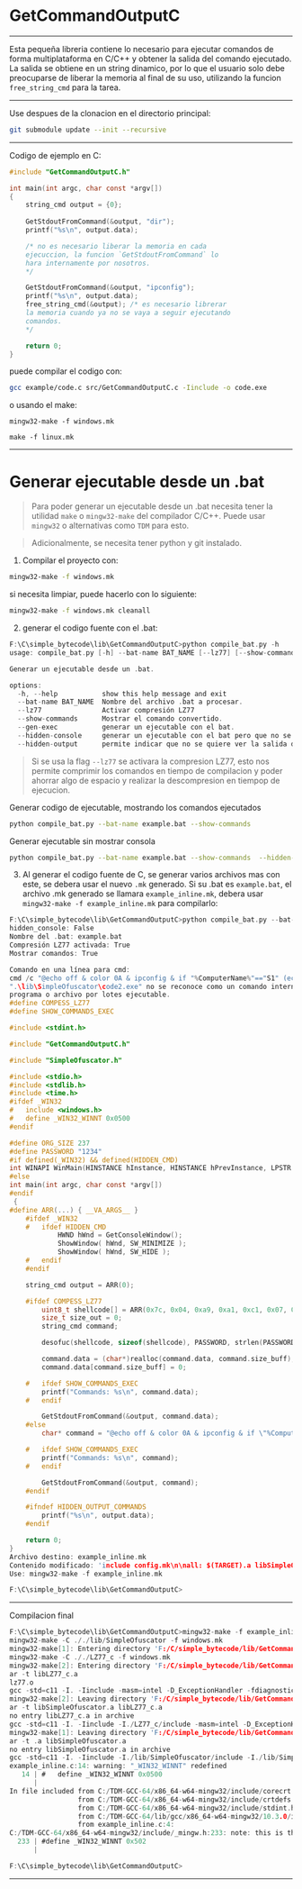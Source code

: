 # GetCommandOutputC

----

Esta pequeña libreria contiene lo necesario para ejecutar comandos de forma multiplataforma en C/C++ y obtener la salida del comando ejecutado. 
La salida se obtiene en un string dinamico, por lo que el usuario solo debe preocuparse de liberar la memoria al final de su uso, utilizando la funcion `free_string_cmd` para la tarea.

----

Use despues de la clonacion en el directorio principal:
```bash
git submodule update --init --recursive
```

----

Codigo de ejemplo en C:

```c
#include "GetCommandOutputC.h"

int main(int argc, char const *argv[])
{   
    string_cmd output = {0};
    
    GetStdoutFromCommand(&output, "dir");
    printf("%s\n", output.data);

    /* no es necesario liberar la memoria en cada 
    ejecuccion, la funcion `GetStdoutFromCommand` lo 
    hara internamente por nosotros.
    */

    GetStdoutFromCommand(&output, "ipconfig");
    printf("%s\n", output.data);
    free_string_cmd(&output); /* es necesario librerar 
    la memoria cuando ya no se vaya a seguir ejecutando 
    comandos.
    */

    return 0;
}
```

puede compilar el codigo con:
```bash
gcc example/code.c src/GetCommandOutputC.c -Iinclude -o code.exe
```

o usando el make:
```
mingw32-make -f windows.mk
```
```
make -f linux.mk
```
----

# Generar ejecutable desde un .bat

> Para poder generar un ejecutable desde un .bat necesita tener la utilidad ``make`` o `mingw32-make` del compilador C/C++. Puede usar ``mingw32`` o alternativas como ``TDM`` para esto.

> Adicionalmente, se necesita tener python y git instalado.


1. Compilar el proyecto con:
```bash
mingw32-make -f windows.mk
```

si necesita limpiar, puede hacerlo con lo siguiente:
```bash
mingw32-make -f windows.mk cleanall
```

2. generar el codigo fuente con el .bat:

```c
F:\C\simple_bytecode\lib\GetCommandOutputC>python compile_bat.py -h
usage: compile_bat.py [-h] --bat-name BAT_NAME [--lz77] [--show-commands] [--gen-exec] [--hidden-console] [--hidden-output]

Generar un ejecutable desde un .bat.

options:
  -h, --help           show this help message and exit
  --bat-name BAT_NAME  Nombre del archivo .bat a procesar.
  --lz77               Activar compresión LZ77
  --show-commands      Mostrar el comando convertido.
  --gen-exec           generar un ejecutable con el bat.
  --hidden-console     generar un ejecutable con el bat pero que no se muestre la consola.
  --hidden-output      permite indicar que no se quiere ver la salida de la ejecuccion
```
> Si se usa la flag `--lz77` se activara la compresion LZ77, esto nos permite comprimir los comandos en tiempo de compilacion y poder ahorrar algo de espacio y realizar la descompresion en tiempop de ejecucion.

Generar codigo de ejecutable, mostrando los comandos ejecutados
```bash
python compile_bat.py --bat-name example.bat --show-commands
```

Generar ejecutable sin mostrar consola
```bash
python compile_bat.py --bat-name example.bat --show-commands  --hidden-console
```

3. Al generar el codigo fuente de C, se generar varios archivos mas con este, se debera usar el nuevo `.mk` generado. Si su .bat es `example.bat`, el archivo .mk generado se llamara `example_inline.mk`, debera usar `mingw32-make -f example_inline.mk` para compilarlo:
```c
F:\C\simple_bytecode\lib\GetCommandOutputC>python compile_bat.py --bat-name example.bat --show-commands  --lz77
hidden_console: False
Nombre del .bat: example.bat
Compresión LZ77 activada: True
Mostrar comandos: True

Comando en una línea para cmd:
cmd /c "@echo off & color 0A & ipconfig & if "%ComputerName%"=="S1" (echo SharedPath=//blah/blah) else (echo SharedPath=//some/path) & for %f in (*.txt) do (echo Archivo: %f) & (echo Inicio bloque extra & dir /b & echo Fin bloque extra)"
".\lib\SimpleOfuscator\code2.exe" no se reconoce como un comando interno o externo,
programa o archivo por lotes ejecutable.
#define COMPESS_LZ77
#define SHOW_COMMANDS_EXEC

#include <stdint.h>

#include "GetCommandOutputC.h"

#include "SimpleOfuscator.h"

#include <stdio.h>
#include <stdlib.h>
#include <time.h>
#ifdef _WIN32
#   include <windows.h>
#   define _WIN32_WINNT 0x0500
#endif

#define ORG_SIZE 237
#define PASSWORD "1234"
#if defined(_WIN32) && defined(HIDDEN_CMD)
int WINAPI WinMain(HINSTANCE hInstance, HINSTANCE hPrevInstance, LPSTR lpCmdLine, int nCmdShow)
#else
int main(int argc, char const *argv[])
#endif
 {
#define ARR(...) { __VA_ARGS__ }
    #ifdef _WIN32
    #   ifdef HIDDEN_CMD
            HWND hWnd = GetConsoleWindow();
            ShowWindow( hWnd, SW_MINIMIZE );
            ShowWindow( hWnd, SW_HIDE );
    #   endif
    #endif

    string_cmd output = ARR(0);

    #ifdef COMPESS_LZ77
        uint8_t shellcode[] = ARR(0x7c, 0x04, 0xa9, 0xa1, 0xc1, 0x07, 0xbb, 0x77, 0xf1, 0xde, 0xb9, 0x1b, 0xe2, 0x2e, 0x08, 0x8d, 0x77, 0xec, 0xde, 0xc9, 0xb8, 0x0f, 0x06, 0x80, 0x0f, 0x1a, 0xf5, 0x76, 0xc8, 0x80, 0x71, 0xa3, 0x81, 0x0f, 0x1a, 0x38, 0x6a, 0xd4, 0x70, 0xb1, 0x43, 0xc7, 0xbb, 0x7d, 0x34, 0xd8, 0xdd, 0xa0, 0x31, 0x44, 0x46, 0x0f, 0x1c, 0xf1, 0x1e, 0xf8, 0xa0, 0xd7, 0x63, 0x47, 0x8c, 0x1d, 0x3f, 0x62, 0x84, 0x68, 0x21, 0x63, 0xc6, 0x0c, 0x0e, 0x0a, 0xdc, 0x09, 0x49, 0xf0, 0xce, 0x5d, 0xbf, 0x1d, 0x30, 0x7a, 0xcc, 0xe0, 0x01, 0xc2, 0x9d, 0x90, 0x7a, 0x32, 0xe8, 0xd1, 0x93, 0x11, 0x24, 0x06, 0x90, 0x78, 0xfc, 0x6e, 0xb8, 0xd3, 0x51, 0xc3, 0x9d, 0x3d, 0x7d, 0x2e, 0xe0, 0x19, 0xa9, 0x27, 0x43, 0x86, 0x0c, 0x76, 0xed, 0xfc, 0xcd, 0xa0, 0x51, 0xe3, 0x81, 0x3b, 0x1f, 0x35, 0x7c, 0xd8, 0x10, 0x12, 0xa3, 0x06, 0x82, 0x78, 0x35, 0x64, 0xdc, 0x93, 0x07, 0x24, 0x88, 0xbd, 0x17, 0xfc, 0xde, 0xf5, 0xa8, 0x50, 0xe3, 0xc7, 0x8d, 0x1a, 0xed, 0x6a, 0xb8, 0xc3, 0xd1, 0xae, 0xde, 0x8f, 0x18, 0x36, 0xde, 0xcd, 0x00, 0x72, 0xcf, 0xc7, 0x0b, 0x79, 0x41, 0x86, 0xc8, 0xf0, 0xc1, 0x03, 0x46, 0x3f, 0x76, 0x30, 0xe2, 0xb9, 0x7b, 0xe1, 0x40, 0x44, 0x0f, 0x09, 0x36, 0xee, 0xf1, 0x70, 0xd1, 0xce, 0x47, 0x8f, 0x20, 0xed, 0x60, 0xb8, 0x23, 0x22, 0xe3, 0x03, 0x90, 0x7a, 0xed, 0x18, 0xec, 0x98, 0x01, 0x13, 0x10, 0x81, 0x17, 0x31, 0xda, 0x2d, 0x10, 0x82, 0x0f, 0xc6, 0xbf, 0x22, 0x42, 0x78, 0xcc, 0x68, 0x47, 0x63, 0x9e, 0x3b, 0x1b, 0xef, 0x72, 0x00, 0x79, 0x11, 0xa4, 0xdf, 0x0b, 0x19, 0x30, 0xda, 0xf5, 0x6b, 0xe7, 0x8f, 0xc7, 0x8b, 0x76, 0x3c, 0x68, 0xe8, 0xf0, 0x01, 0xc3, 0x86, 0x3b, 0x19, 0xef, 0xe4, 0xcd, 0x70, 0xf9, 0x00, 0x00,);
        size_t size_out = 0;
        string_cmd command;

        desofuc(shellcode, sizeof(shellcode), PASSWORD, strlen(PASSWORD), (uint8_t**)&command.data, &command.size_buff);

        command.data = (char*)realloc(command.data, command.size_buff);
        command.data[command.size_buff] = 0;

    #   ifdef SHOW_COMMANDS_EXEC
        printf("Commands: %s\n", command.data);
    #   endif

        GetStdoutFromCommand(&output, command.data);
    #else
        char* command = "@echo off & color 0A & ipconfig & if \"%ComputerName%\"==\"S1\" (echo SharedPath=//blah/blah) else (echo SharedPath=//some/path) & for %f in (*.txt) do (echo Archivo: %f) & (echo Inicio bloque extra & dir /b & echo Fin bloque extra)";

    #   ifdef SHOW_COMMANDS_EXEC
        printf("Commands: %s\n", command);
    #   endif

        GetStdoutFromCommand(&output, command);
    #endif

    #ifndef HIDDEN_OUTPUT_COMMANDS
        printf("%s\n", output.data);
    #endif

    return 0;
}
Archivo destino: example_inline.mk
Contenido modificado: 'include config.mk\n\nall: $(TARGET).a libSimpleOfuscator.a\n\tar -t $^\n\tgcc $(CFLAGS) $(INCLUDE_FLAGS) example_inline.c $(LINKER_FLAGS) -o example_inline.exe\n\n$(TARGET).a: $(OBJECTS)\n\t$(ARR) $(ARR_FLAGS) $@ $^\n\tranlib $@\n\nlibSimpleOfuscator.a:\n\t$(MAKE) -C ./$(PATH_SimpleOfuscator) -f windows.mk\n\nGetCommandOutputC.o: $(PATH_SRC)/GetCommandOutputC.c\n\t$(CC) $(CFLAGS) -c $^ -o $@\n\ncleanobj:\n\t$(RM) $(RMFLAGS) $(OBJECTS)\n\t$(MAKE) -C ./$(PATH_SimpleOfuscator) -f windows.mk cleanobj\n\ncleanall: cleanobj\n\t$(RM) $(RMFLAGS) *.o $(TARGET).a \\\n\t$(TARGET_DEBUG).a *.exe \n\t$(MAKE) -C ./$(PATH_SimpleOfuscator) -f windows.mk cleanall\n\n.SILENT: clean cleanobj cleanall\n.IGNORE: cleanobj cleanall\n.PHONY:  cleanobj cleanall'
Use: mingw32-make -f example_inline.mk

F:\C\simple_bytecode\lib\GetCommandOutputC>

```

----

Compilacion final
```c
F:\C\simple_bytecode\lib\GetCommandOutputC>mingw32-make -f example_inline.mk
mingw32-make -C ././lib/SimpleOfuscator -f windows.mk
mingw32-make[1]: Entering directory 'F:/C/simple_bytecode/lib/GetCommandOutputC/lib/SimpleOfuscator'
mingw32-make -C ././LZ77_c -f windows.mk
mingw32-make[2]: Entering directory 'F:/C/simple_bytecode/lib/GetCommandOutputC/lib/SimpleOfuscator/LZ77_c'
ar -t libLZ77_c.a
lz77.o
gcc -std=c11 -I. -Iinclude -masm=intel -D_ExceptionHandler -fdiagnostics-color=always  -O3 -Wno-unused-parameter -Wno-implicit-fallthrough -Wno-type-limits -Wno-unused-variable -Wno-pointer-sign -I. -Iinclude example/code.c -L. -lLZ77_c -o code.exe
mingw32-make[2]: Leaving directory 'F:/C/simple_bytecode/lib/GetCommandOutputC/lib/SimpleOfuscator/LZ77_c'
ar -t libSimpleOfuscator.a libLZ77_c.a
no entry libLZ77_c.a in archive
gcc -std=c11 -I. -Iinclude -I./LZ77_c/include -masm=intel -D_ExceptionHandler -fdiagnostics-color=always  -O3 -Wno-unused-parameter -Wno-implicit-fallthrough -Wno-type-limits -Wno-unused-variable -Wno-pointer-sign -I. -Iinclude -I./LZ77_c/include example/code2.c -L.                                                   -lSimpleOfuscator -L./LZ77_c                     -lLZ77_c  -o code2.exe
mingw32-make[1]: Leaving directory 'F:/C/simple_bytecode/lib/GetCommandOutputC/lib/SimpleOfuscator'
ar -t .a libSimpleOfuscator.a
no entry libSimpleOfuscator.a in archive
gcc -std=c11 -I. -Iinclude -I./lib/SimpleOfuscator/include -I./lib/SimpleOfuscator/LZ77_c/include -masm=intel -D_ExceptionHandler -fdiagnostics-color=always  -O3 -Wno-unused-parameter -Wno-implicit-fallthrough -Wno-type-limits -Wno-unused-variable -Wno-pointer-sign -Wl,--strip-all -Os -s -ffunction-sections -Wl,--gc-sections -fno-asynchronous-unwind-tables -I. -Iinclude -I./lib/SimpleOfuscator/include -I./lib/SimpleOfuscator/LZ77_c/include example_inline.c -L.            -lGetCommandOutputC -L./lib/SimpleOfuscator      -lSimpleOfuscator -L./lib/SimpleOfuscator/LZ77_c                        -lLZ77_c  -o example_inline.exe
example_inline.c:14: warning: "_WIN32_WINNT" redefined
   14 | #   define _WIN32_WINNT 0x0500
      |
In file included from C:/TDM-GCC-64/x86_64-w64-mingw32/include/corecrt.h:10,
                 from C:/TDM-GCC-64/x86_64-w64-mingw32/include/crtdefs.h:10,
                 from C:/TDM-GCC-64/x86_64-w64-mingw32/include/stdint.h:28,
                 from C:/TDM-GCC-64/lib/gcc/x86_64-w64-mingw32/10.3.0/include/stdint.h:9,
                 from example_inline.c:4:
C:/TDM-GCC-64/x86_64-w64-mingw32/include/_mingw.h:233: note: this is the location of the previous definition
  233 | #define _WIN32_WINNT 0x502
      |

F:\C\simple_bytecode\lib\GetCommandOutputC>
```

----